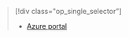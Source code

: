 > [!div class="op_single_selector"]
> * [Azure portal](../articles/storage/common/storage-create-storage-account.md)
> 
> 

